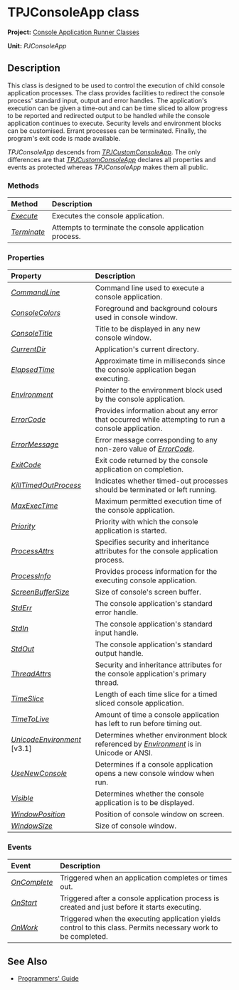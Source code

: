 # TPJConsoleApp class

**Project:** [Console Application Runner Classes](../API.md)

**Unit:** _PJConsoleApp_

## Description

This class is designed to be used to control the execution of child console application processes. The class provides facilities to redirect the console process' standard input, output and error handles. The application's execution can be given a time-out and can be time sliced to allow progress to be reported and redirected output to be handled while the console application continues to execute. Security levels and environment blocks can be customised. Errant processes can be terminated. Finally, the program's exit code is made available.

_TPJConsoleApp_ descends from [_TPJCustomConsoleApp_](./TPJCustomConsoleApp.md). The only differences are that [_TPJCustomConsoleApp_](./TPJCustomConsoleApp.md) declares all properties and events as protected whereas _TPJConsoleApp_ makes them all public.

### Methods

| Method | Description |
|:-------|:------------|
| [_Execute_](./TPJCustomConsoleApp-Execute.md) | Executes the console application. |
| [_Terminate_](./TPJCustomConsoleApp-Terminate.md) | Attempts to terminate the console application process. |

### Properties

| Property | Description |
|:---------|:------------|
| [_CommandLine_](./TPJCustomConsoleApp-CommandLine.md) | Command line used to execute a console application. |
| [_ConsoleColors_](./TPJCustomConsoleApp-ConsoleColors.md) | Foreground and background colours used in console window. |
| [_ConsoleTitle_](./TPJCustomConsoleApp-ConsoleTitle.md) | Title to be displayed in any new console window. |
| [_CurrentDir_](./TPJCustomConsoleApp-CurrentDir.md) | Application's current directory.|
| [_ElapsedTime_](./TPJCustomConsoleApp-ElapsedTime.md) | Approximate time in milliseconds since the console application began executing. |
| [_Environment_](./TPJCustomConsoleApp-Environment.md) | Pointer to the environment block used by the console application. |
| [_ErrorCode_](./TPJCustomConsoleApp-ErrorCode.md) | Provides information about any error that occurred while attempting to run a console application. |
| [_ErrorMessage_](./TPJCustomConsoleApp-ErrorMessage.md) | Error message corresponding to any non-zero value of [_ErrorCode_](./TPJCustomConsoleApp-ErrorCode.md). |
| [_ExitCode_](./TPJCustomConsoleApp-ExitCode.md) | Exit code returned by the console application on completion. |
| [_KillTimedOutProcess_](./TPJCustomConsoleApp-KillTimedOutProcess.md) | Indicates whether timed-out processes should be terminated or left running. |
| [_MaxExecTime_](./TPJCustomConsoleApp-MaxExecTime.md) | Maximum permitted execution time of the console application. |
| [_Priority_](./TPJCustomConsoleApp-Priority.md) | Priority with which the console application is started. |
| [_ProcessAttrs_](./TPJCustomConsoleApp-ProcessAttrs.md) | Specifies security and inheritance attributes for the console application process. |
| [_ProcessInfo_](./TPJCustomConsoleApp-ProcessInfo.md) | Provides process information for the executing console application. |
| [_ScreenBufferSize_](./TPJCustomConsoleApp-ScreenBufferSize.md) | Size of console's screen buffer. |
| [_StdErr_](./TPJCustomConsoleApp-StdErr.md) | The console application's standard error handle. |
| [_StdIn_](./TPJCustomConsoleApp-StdIn.md) | The console application's standard input handle. |
| [_StdOut_](./TPJCustomConsoleApp-StdOut.md) | The console application's standard output handle. |
| [_ThreadAttrs_](./TPJCustomConsoleApp-ThreadAttrs.md) | Security and inheritance attributes for the console application's primary thread. |
| [_TimeSlice_](./TPJCustomConsoleApp-TimeSlice.md) | Length of each time slice for a timed sliced console application. |
| [_TimeToLive_](./TPJCustomConsoleApp-TimeToLive.md) | Amount of time a console application has left to run before timing out. |
| [_UnicodeEnvironment_](./TPJCustomConsoleApp-UnicodeEnvironment.md) [v3.1] | Determines whether environment block referenced by [_Environment_](./TPJCustomConsoleApp-Environment.md) is in Unicode or ANSI. |
| [_UseNewConsole_](./TPJCustomConsoleApp-UseNewConsole.md) | Determines if a console application opens a new console window when run.|
| [_Visible_](./TPJCustomConsoleApp-Visible.md) | Determines whether the console application is to be displayed. |
| [_WindowPosition_](./TPJCustomConsoleApp-WindowPosition.md) | Position of console window on screen. |
| [_WindowSize_](./TPJCustomConsoleApp-WindowSize.md) | Size of console window. |

### Events

| Event | Description |
|:------|:------------|
| [_OnComplete_](./TPJCustomConsoleApp-OnComplete.md) | Triggered when an application completes or times out. |
| [_OnStart_](./TPJCustomConsoleApp-OnStart.md) | Triggered after a console application process is created and just before it starts executing. |
| [_OnWork_](./TPJCustomConsoleApp-OnWork.md) | Triggered when the executing application yields control to this class. Permits necessary work to be completed. |

## See Also

* [Programmers' Guide](../API.md)
